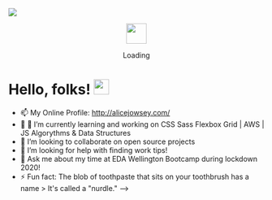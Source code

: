 ![](https://images.unsplash.com/photo-1553123428-247ffbd12d90?ixlib=rb-1.2.1&ixid=eyJhcHBfaWQiOjEyMDd9&auto=format&fit=crop&w=1500&q=80)

<div align="center">
	<a target="_blank" rel="noopener noreferrer" href="https://camo.githubusercontent.com/b924cbb7e3477ddebd28850481722f5a2cebd822/68747470733a2f2f656e74657270726973652e6769746875622e636f6d2f6173736574732f7370696e6e6572732f6f63746f6361742d7370696e6e65722d3132382d323661343433333339313738353463363739346435356561633934376231323737666365643534663166363063356466356439333433316462383735336263352e676966"><img src="https://camo.githubusercontent.com/b924cbb7e3477ddebd28850481722f5a2cebd822/68747470733a2f2f656e74657270726973652e6769746875622e636f6d2f6173736574732f7370696e6e6572732f6f63746f6361742d7370696e6e65722d3132382d323661343433333339313738353463363739346435356561633934376231323737666365643534663166363063356466356439333433316462383735336263352e676966" data-canonical-src="https://enterprise.github.com/assets/spinners/octocat-spinner-128-26a44333917854c6794d55eac947b1277fced54f1f60c5df5d93431db8753bc5.gif" style="max-width:100%;" width="40" height="40"></a>
	<p>Loading</p>
</div>


# Hello, folks! <img src="https://raw.githubusercontent.com/MartinHeinz/MartinHeinz/master/wave.gif" width="30px">

- 📫 My Online Profile: http://alicejowsey.com/
- 🔭 🌱 I’m currently learning and working on CSS Sass Flexbox Grid | AWS | JS Algorythms & Data Structures
- 👯 I’m looking to collaborate on open source projects
- 🤔 I’m looking for help with finding work tips!
- 💬 Ask me about my time at EDA Wellington Bootcamp during lockdown 2020!
- ⚡ Fun fact: The blob of toothpaste that sits on your toothbrush has a name > It's called a "nurdle." -->

